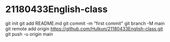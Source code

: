 # 21180433English-class
git init
git add README.md
git commit -m "first commit"
git branch -M main
git remote add origin https://github.com/Hulkun/21180433English-class.git
git push -u origin main

